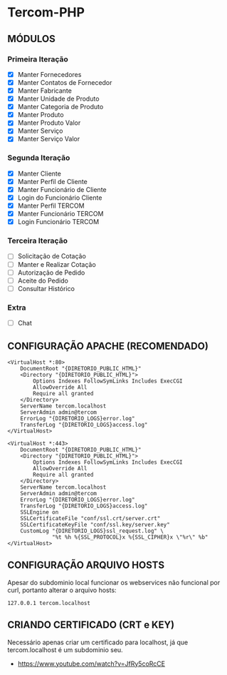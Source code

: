 # Tercom-PHP

## MÓDULOS
### Primeira Iteração
- [x] Manter Fornecedores
- [x] Manter Contatos de Fornecedor
- [x] Manter Fabricante
- [x] Manter Unidade de Produto
- [x] Manter Categoria de Produto
- [x] Manter Produto
- [x] Manter Produto Valor
- [x] Manter Serviço
- [x] Manter Serviço Valor
### Segunda Iteração
- [x] Manter Cliente
- [x] Manter Perfil de Cliente
- [x] Manter Funcionário de Cliente
- [x] Login do Funcionário Cliente
- [x] Manter Perfil TERCOM
- [x] Manter Funcionário TERCOM
- [x] Login Funcionário TERCOM
### Terceira Iteração
- [ ] Solicitação de Cotação
- [ ] Manter e Realizar Cotação
- [ ] Autorização de Pedido
- [ ] Aceite do Pedido
- [ ] Consultar Histórico
### Extra
- [ ] Chat

## CONFIGURAÇÃO APACHE (RECOMENDADO)

```
<VirtualHost *:80>
	DocumentRoot "{DIRETORIO_PUBLIC_HTML}"
	<Directory "{DIRETORIO_PUBLIC_HTML}">
		Options Indexes FollowSymLinks Includes ExecCGI
		AllowOverride All
		Require all granted
	</Directory>
	ServerName tercom.localhost
	ServerAdmin admin@tercom
	ErrorLog "{DIRETORIO_LOGS}error.log"
	TransferLog "{DIRETORIO_LOGS}access.log"
</VirtualHost>

<VirtualHost *:443>
	DocumentRoot "{DIRETORIO_PUBLIC_HTML}"
	<Directory "{DIRETORIO_PUBLIC_HTML}">
		Options Indexes FollowSymLinks Includes ExecCGI
		AllowOverride All
		Require all granted
	</Directory>
	ServerName tercom.localhost
	ServerAdmin admin@tercom
	ErrorLog "{DIRETORIO_LOGS}error.log"
	TransferLog "{DIRETORIO_LOGS}access.log"
	SSLEngine on
	SSLCertificateFile "conf/ssl.crt/server.crt"
	SSLCertificateKeyFile "conf/ssl.key/server.key"
	CustomLog "{DIRETORIO_LOGS}ssl_request.log" \
			  "%t %h %{SSL_PROTOCOL}x %{SSL_CIPHER}x \"%r\" %b"
</VirtualHost>
```

## CONFIGURAÇÃO ARQUIVO HOSTS

Apesar do subdominio local funcionar os webservices não funcional por curl, portanto alterar o arquivo hosts:

```
127.0.0.1 tercom.localhost
```

## CRIANDO CERTIFICADO (CRT e KEY)

Necessário apenas criar um certificado para localhost, já que tercom.localhost é um subdominio seu.

- https://www.youtube.com/watch?v=JfRy5coRcCE
